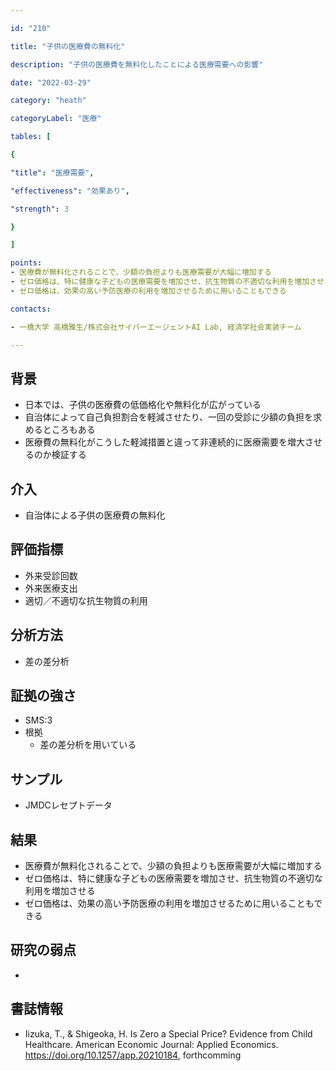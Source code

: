 ```yaml
---

id: "210"

title: "子供の医療費の無料化"

description: "子供の医療費を無料化したことによる医療需要への影響"

date: "2022-03-29"

category: "heath"

categoryLabel: "医療"

tables: [

{

"title": "医療需要",

"effectiveness": "効果あり",

"strength": 3

}

]

points:
- 医療費が無料化されることで、少額の負担よりも医療需要が大幅に増加する
- ゼロ価格は、特に健康な子どもの医療需要を増加させ、抗生物質の不適切な利用を増加させる
- ゼロ価格は、効果の高い予防医療の利用を増加させるために用いることもできる

contacts:

- 一橋大学 高橋雅生/株式会社サイバーエージェントAI Lab, 経済学社会実装チーム

---
```


## 背景
- 日本では、子供の医療費の低価格化や無料化が広がっている
- 自治体によって自己負担割合を軽減させたり、一回の受診に少額の負担を求めるところもある
- 医療費の無料化がこうした軽減措置と違って非連続的に医療需要を増大させるのか検証する

## 介入
- 自治体による子供の医療費の無料化

## 評価指標
- 外来受診回数
- 外来医療支出
- 適切／不適切な抗生物質の利用

## 分析方法
- 差の差分析

## 証拠の強さ

- SMS:3
- 根拠
    - 差の差分析を用いている

## サンプル
- JMDCレセプトデータ

## 結果
- 医療費が無料化されることで、少額の負担よりも医療需要が大幅に増加する
- ゼロ価格は、特に健康な子どもの医療需要を増加させ、抗生物質の不適切な利用を増加させる
- ゼロ価格は、効果の高い予防医療の利用を増加させるために用いることもできる

## 研究の弱点
- 

## 書誌情報
- Iizuka, T., & Shigeoka, H. Is Zero a Special Price? Evidence from Child Healthcare. American Economic Journal: Applied Economics. https://doi.org/10.1257/app.20210184, forthcomming



